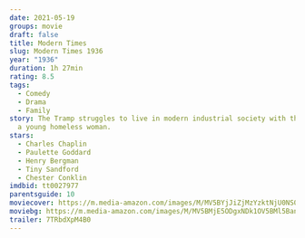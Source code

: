 ```yaml
---
date: 2021-05-19
groups: movie
draft: false
title: Modern Times
slug: Modern Times 1936
year: "1936"
duration: 1h 27min
rating: 8.5
tags:
  - Comedy
  - Drama
  - Family
story: The Tramp struggles to live in modern industrial society with the help of
  a young homeless woman.
stars:
  - Charles Chaplin
  - Paulette Goddard
  - Henry Bergman
  - Tiny Sandford
  - Chester Conklin
imdbid: tt0027977
parentsguide: 10
moviecover: https://m.media-amazon.com/images/M/MV5BYjJiZjMzYzktNjU0NS00OTkxLWEwYzItYzdhYWJjN2QzMTRlL2ltYWdlL2ltYWdlXkEyXkFqcGdeQXVyNjU0OTQ0OTY@._V1_FMjpg_UX578_.jpg
moviebg: https://m.media-amazon.com/images/M/MV5BMjE5ODgxNDk1OV5BMl5BanBnXkFtZTcwODc3NzE5Ng@@._V1_FMjpg_UX1200_.jpg
trailer: 7TRbdXpM4B0
---
```

